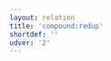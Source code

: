 ```yaml
---
layout: relation
title: 'compound:redup'
shortdef: ''
udver: '2'
---
```

<!-- Interlanguage links updated Út zář 29 20:23:24 CEST 2020 -->
